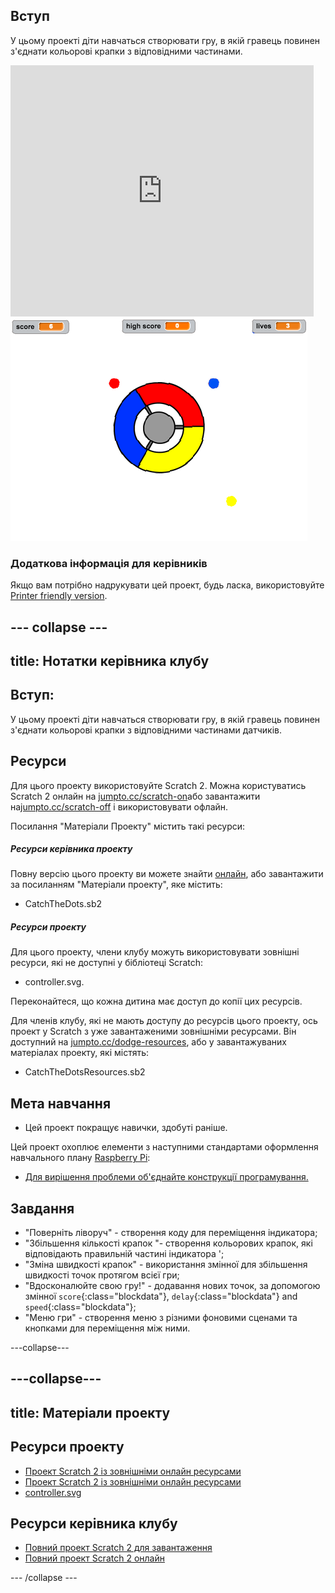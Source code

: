 ## Вступ

У цьому проекті діти навчаться створювати гру, в якій гравець повинен з'єднати кольорові крапки з відповідними частинами.

<div class="scratch-preview">
  <iframe allowtransparency="true" width="485" height="402" src="https://scratch.mit.edu/projects/embed/44942820/?autostart=false" frameborder="0"></iframe>
  <img src="images/dots-final.png">
</div>

### Додаткова інформація для керівників

Якщо вам потрібно надрукувати цей проект, будь ласка, використовуйте [Printer friendly version](https://projects.raspberrypi.org/en/projects/catch-the-dots/print).

## \--- collapse \---

## title: Нотатки керівника клубу

## Вступ:

У цьому проекті діти навчаться створювати гру, в якій гравець повинен з'єднати кольорові крапки з відповідними частинами датчиків.

## Ресурси

Для цього проекту використовуйте Scratch 2. Можна користуватись Scratch 2 онлайн на [jumpto.cc/scratch-on](http://jumpto.cc/scratch-on)або завантажити на[jumpto.cc/scratch-off](http://jumpto.cc/scratch-off) і використовувати офлайн.

Посилання "Матеріали Проекту" містить такі ресурси:

##### Ресурси керівника проекту

Повну версію цього проекту ви можете знайти [онлайн](http://scratch.mit.edu/projects/44942820/#editor), або завантажити за посиланням "Матеріали проекту", яке містить:

* CatchTheDots.sb2

##### Ресурси проекту

Для цього проекту, члени клубу можуть використовувати зовнішні ресурси, які не доступні у бібліотеці Scratch:

* controller.svg.

Переконайтеся, що кожна дитина має доступ до копії цих ресурсів.

Для членів клубу, які не мають доступу до ресурсів цього проекту, ось проект у Scratch з уже завантаженими зовнішніми ресурсами. Він доступний на [jumpto.cc/dodge-resources](http://jumpto.cc/dots-resources), або у завантажуваних матеріалах проекту, які містять:

* CatchTheDotsResources.sb2 

## Мета навчання

* Цей проект покращує навички, здобуті раніше.

Цей проект охоплює елементи з наступними стандартами оформлення навчального плану [Raspberry Pi](http://rpf.io/curriculum):

* [Для вирішення проблеми об'єднайте конструкції програмування.](https://www.raspberrypi.org/curriculum/programming/builder)

## Завдання

* "Поверніть ліворуч" - створення коду для переміщення індикатора;
* "Збільшення кількості крапок "- створення кольорових крапок, які відповідають правильній частині індикатора ';
* "Зміна швидкості крапок" - використання змінної для збільшення швидкості точок протягом всієї гри;
* "Вдосконалюйте свою гру!" - додавання нових точок, за допомогою змінної `score`{:class="blockdata"}, `delay`{:class="blockdata"} and `speed`{:class="blockdata"};
* "Меню гри" - створення меню з різними фоновими сценами та кнопками для переміщення між ними.

\---collapse\---

## \---collapse\---

## title: Матеріали проекту

## Ресурси проекту

* [Проект Scratch 2 із зовнішніми онлайн ресурсами](http://jumpto.cc/dots-resources)
* [Проект Scratch 2 із зовнішніми онлайн ресурсами](resources/CatchTheDotsResources.sb2)
* [controller.svg](resources/controller.svg)

## Ресурси керівника клубу

* [Повний проект Scratch 2 для завантаження](resources/CatchTheDots.sb2)
* [Повний проект Scratch 2 онлайн](http://scratch.mit.edu/projects/44942820/#editor)

\--- /collapse \---